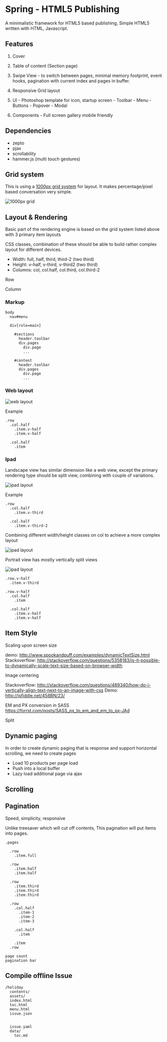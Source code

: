 Spring - HTML5 Publishing
=============
A minimalistic framework for HTML5 based publishing, Simple HTML5 written with HTML, Javascript.

Features
---

  1. Cover
  2. Table of content (Section page)
  3. Swipe View - to switch between pages, minimal memory footprint, event hooks, pagination with current index and pages in buffer.
  4. Responsive Grid layout
  5. UI
	- Photoshop template for icon, startup screen
  	- Toolbar
	- Menu
	- Buttons
	- Popover
	- Modal

  5. Components
	- Full screen gallery mobile friendly

Dependencies
---

  - zepto
  - pjax
  - scrollability
  - hammer.js (multi touch gestures)

Grid system
---

This is using a [1000px grid system](http://elliotjaystocks.com/blog/a-better-photoshop-grid-for-responsive-web-design/) for layout. It makes percentage/pixel based conversation very simple.

  
![1000px grid](http://elliotjaystocks.com/assets/4f199548dabe9d54ad00d558/articleresponsivegrid01.jpg)

Layout & Rendering
---


Basic part of the rendering engine is based on the grid system listed above with 3 primary item layouts 

CSS classes, combination of these should be able to build rather complex layout for different devices.

 - Width: full, half, third, third-2 (two third)
 - Height: v-half, v-third, v-third2 (two third)
 - Columns: col, col.half, col.third, col.third-2

Row

Column

### Markup

    body
      nav#menu
        
      div[role=main]
        
        #sections
          header.toolbar
          div.pages
            div.page
            ...
        
        #content
          header.toolbar
          div.pages
            div.page
            ...
      
### Web layout

![web layout](http://cl.ly/3N223u3F0G380U1j322U/web-layout.png)

Example

    .row
      .col.half
        .item.v-half
        .item.v-half
        
      .col.half
        .item

### Ipad

Landscape view has similar dimension like a web view, except the primary rendering type should be split view, combining with couple of variations.

![ipad layout](http://cl.ly/273z072q0Y32001b0f17/ipad-landscape.png)

Example

    .row
      .col.half
        .item.v-third
        
      .col.half
        .item.v-third-2


Combining different width/height classes on col to achieve a more complex layout

![ipad layout](http://cl.ly/033G0u0D0c1W2Q360G21/ipad-landscape-2.png)

Portrait view has mostly vertically split views

![ipad layout](http://cl.ly/2L301w1j3D442L272u3m/Ipad%20portraite.png)

    .row.v-half
      .item.v-third
    
    .row.v-half
      .col.half
        .item
        
      .col.half
        .item.v-half
        .item.v-half

Item Style
---

Scaling upon screen size

demo: http://www.spookandpuff.com/examples/dynamicTextSize.html
Stackoverflow: http://stackoverflow.com/questions/5358183/is-it-possible-to-dynamically-scale-text-size-based-on-browser-width

Image centering

Stackoverflow: http://stackoverflow.com/questions/489340/how-do-i-vertically-align-text-next-to-an-image-with-css
Demo: http://jsfiddle.net/458BN/23/


EM and PX conversion in SASS
https://forrst.com/posts/SASS_px_to_em_and_em_to_px-JAd

Split

Dynamic paging
---

In order to create dynamic paging that is response and support horizontal scrolling, we need to create pages

 - Load 10 products per page load
 - Push into a local buffer
 - Lazy load additional page via ajax


Scrolling
---

Pagination
---

Speed, simplicity, responsive

Unlike treesaver which will cut off contents, This pagination will put items into pages.

    .pages
    
      .row
        .item.full
    
      .row
        .item.half
        .item.half
      
      .row
        .item.third
        .item.third
        .item.third
      
      .row
        .col.half
          .item-1
          .item-2
          .item-3

        .col.half
          .item
      
        .item
      .row
    
    page count
    pagination bar

## Compile offline Issue

    /holiday
      contents/
      assets/
      index.html
      toc.html
      menu.html
      issue.json      

      
      issue.yaml
      data/
        toc.md
        
        
  
  
  
  
  
  
  
  
  
  
  
  
  
  
  
  
  